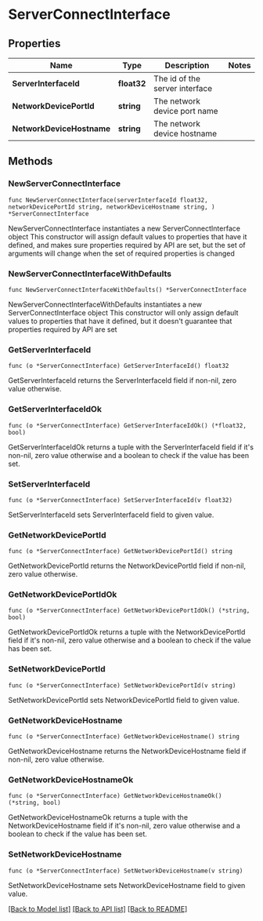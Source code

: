 # ServerConnectInterface

## Properties

Name | Type | Description | Notes
------------ | ------------- | ------------- | -------------
**ServerInterfaceId** | **float32** | The id of the server interface | 
**NetworkDevicePortId** | **string** | The network device port name | 
**NetworkDeviceHostname** | **string** | The network device hostname | 

## Methods

### NewServerConnectInterface

`func NewServerConnectInterface(serverInterfaceId float32, networkDevicePortId string, networkDeviceHostname string, ) *ServerConnectInterface`

NewServerConnectInterface instantiates a new ServerConnectInterface object
This constructor will assign default values to properties that have it defined,
and makes sure properties required by API are set, but the set of arguments
will change when the set of required properties is changed

### NewServerConnectInterfaceWithDefaults

`func NewServerConnectInterfaceWithDefaults() *ServerConnectInterface`

NewServerConnectInterfaceWithDefaults instantiates a new ServerConnectInterface object
This constructor will only assign default values to properties that have it defined,
but it doesn't guarantee that properties required by API are set

### GetServerInterfaceId

`func (o *ServerConnectInterface) GetServerInterfaceId() float32`

GetServerInterfaceId returns the ServerInterfaceId field if non-nil, zero value otherwise.

### GetServerInterfaceIdOk

`func (o *ServerConnectInterface) GetServerInterfaceIdOk() (*float32, bool)`

GetServerInterfaceIdOk returns a tuple with the ServerInterfaceId field if it's non-nil, zero value otherwise
and a boolean to check if the value has been set.

### SetServerInterfaceId

`func (o *ServerConnectInterface) SetServerInterfaceId(v float32)`

SetServerInterfaceId sets ServerInterfaceId field to given value.


### GetNetworkDevicePortId

`func (o *ServerConnectInterface) GetNetworkDevicePortId() string`

GetNetworkDevicePortId returns the NetworkDevicePortId field if non-nil, zero value otherwise.

### GetNetworkDevicePortIdOk

`func (o *ServerConnectInterface) GetNetworkDevicePortIdOk() (*string, bool)`

GetNetworkDevicePortIdOk returns a tuple with the NetworkDevicePortId field if it's non-nil, zero value otherwise
and a boolean to check if the value has been set.

### SetNetworkDevicePortId

`func (o *ServerConnectInterface) SetNetworkDevicePortId(v string)`

SetNetworkDevicePortId sets NetworkDevicePortId field to given value.


### GetNetworkDeviceHostname

`func (o *ServerConnectInterface) GetNetworkDeviceHostname() string`

GetNetworkDeviceHostname returns the NetworkDeviceHostname field if non-nil, zero value otherwise.

### GetNetworkDeviceHostnameOk

`func (o *ServerConnectInterface) GetNetworkDeviceHostnameOk() (*string, bool)`

GetNetworkDeviceHostnameOk returns a tuple with the NetworkDeviceHostname field if it's non-nil, zero value otherwise
and a boolean to check if the value has been set.

### SetNetworkDeviceHostname

`func (o *ServerConnectInterface) SetNetworkDeviceHostname(v string)`

SetNetworkDeviceHostname sets NetworkDeviceHostname field to given value.



[[Back to Model list]](../README.md#documentation-for-models) [[Back to API list]](../README.md#documentation-for-api-endpoints) [[Back to README]](../README.md)


